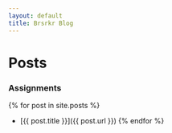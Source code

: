 ```yaml
---
layout: default
title: Brsrkr Blog
---
```


# Posts
### Assignments

{% for post in site.posts %}
- [{{ post.title }}]({{ post.url }})
{% endfor %}
